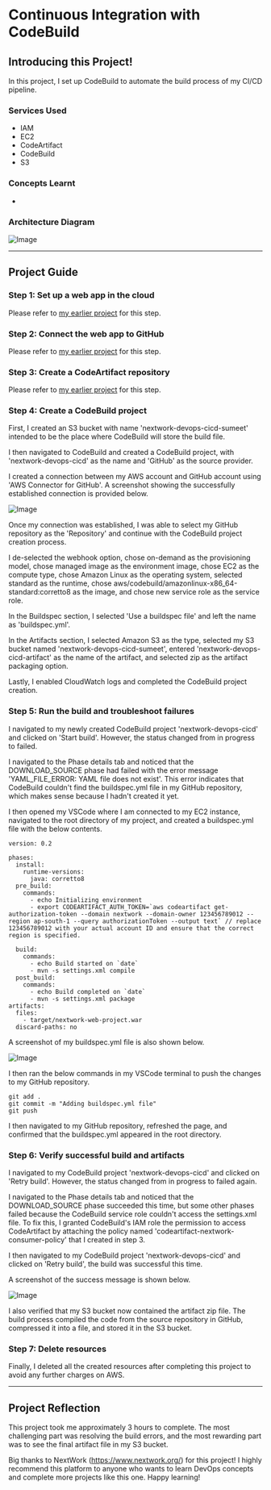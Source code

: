 # Continuous Integration with CodeBuild

## Introducing this Project!

In this project, I set up CodeBuild to automate the build process of my CI/CD pipeline.

### Services Used

- IAM
- EC2
- CodeArtifact
- CodeBuild
- S3

### Concepts Learnt

- 

### Architecture Diagram

![Image](https://github.com/sumeet15n/CI-with-CodeBuild/blob/master/Screenshots/SS0.png)

---

## Project Guide

### Step 1: Set up a web app in the cloud

Please refer to [my earlier project](https://github.com/sumeet15n/set-up-a-web-app-in-the-cloud) for this step.

### Step 2: Connect the web app to GitHub

Please refer to [my earlier project](https://github.com/sumeet15n/connect-a-GitHub-repo-with-AWS) for this step.

### Step 3: Create a CodeArtifact repository

Please refer to [my earlier project](https://github.com/sumeet15n/secure-packages-with-CodeArtifact) for this step.

### Step 4: Create a CodeBuild project

First, I created an S3 bucket with name 'nextwork-devops-cicd-sumeet' intended to be the place where CodeBuild will store the build file.

I then navigated to CodeBuild and created a CodeBuild project, with 'nextwork-devops-cicd' as the name and 'GitHub' as the source provider. 

I created a connection between my AWS account and GitHub account using 'AWS Connector for GitHub'. A screenshot showing the successfully established connection is provided below.

![Image](https://github.com/sumeet15n/CI-with-CodeBuild/blob/master/Screenshots/SS1.png)

Once my connection was established, I was able to select my GitHub repository as the 'Repository' and continue with the CodeBuild project creation process.

I de-selected the webhook option, chose on-demand as the provisioning model, chose managed image as the environment image, chose EC2 as the compute type, chose Amazon Linux as the operating system, selected standard as the runtime, chose aws/codebuild/amazonlinux-x86_64-standard:corretto8 as the image, and chose new service role as the service role.

In the Buildspec section, I selected 'Use a buildspec file' and left the name as 'buildspec.yml'.

In the Artifacts section, I selected Amazon S3 as the type, selected my S3 bucket named 'nextwork-devops-cicd-sumeet', entered 'nextwork-devops-cicd-artifact' as the name of the artifact, and selected zip as the artifact packaging option.

Lastly, I enabled CloudWatch logs and completed the CodeBuild project creation.

### Step 5: Run the build and troubleshoot failures

I navigated to my newly created CodeBuild project 'nextwork-devops-cicd' and clicked on 'Start build'. However, the status changed from in progress to failed.

I navigated to the Phase details tab and noticed that the DOWNLOAD_SOURCE phase had failed with the error message 'YAML_FILE_ERROR: YAML file does not exist'. This error indicates that CodeBuild couldn't find the buildspec.yml file in my GitHub repository, which makes sense because I hadn't created it yet.

I then opened my VSCode where I am connected to my EC2 instance, navigated to the root directory of my project, and created a buildspec.yml file with the below contents.

```
version: 0.2

phases:
  install:
    runtime-versions:
      java: corretto8
  pre_build:
    commands:
      - echo Initializing environment
      - export CODEARTIFACT_AUTH_TOKEN=`aws codeartifact get-authorization-token --domain nextwork --domain-owner 123456789012 --region ap-south-1 --query authorizationToken --output text` // replace 123456789012 with your actual account ID and ensure that the correct region is specified.

  build:
    commands:
      - echo Build started on `date`
      - mvn -s settings.xml compile
  post_build:
    commands:
      - echo Build completed on `date`
      - mvn -s settings.xml package
artifacts:
  files:
    - target/nextwork-web-project.war
  discard-paths: no
```

A screenshot of my buildspec.yml file is also shown below.

![Image](https://github.com/sumeet15n/CI-with-CodeBuild/blob/master/Screenshots/SS2.png)

I then ran the below commands in my VSCode terminal to push the changes to my GitHub repository.

```
git add .
git commit -m "Adding buildspec.yml file"
git push
```

I then navigated to my GitHub repository, refreshed the page, and confirmed that the buildspec.yml appeared in the root directory.

### Step 6: Verify successful build and artifacts

I navigated to my CodeBuild project 'nextwork-devops-cicd' and clicked on 'Retry build'. However, the status changed from in progress to failed again.

I navigated to the Phase details tab and noticed that the DOWNLOAD_SOURCE phase succeeded this time, but some other phases failed because the CodeBuild service role couldn't access the settings.xml file. To fix this, I granted CodeBuild's IAM role the permission to access CodeArtifact by attaching the policy named 'codeartifact-nextwork-consumer-policy' that I created in step 3.

I then navigated to my CodeBuild project 'nextwork-devops-cicd' and clicked on 'Retry build', the build was successful this time.

A screenshot of the success message is shown below.

![Image](https://github.com/sumeet15n/CI-with-CodeBuild/blob/master/Screenshots/SS3.png)

I also verified that my S3 bucket now contained the artifact zip file. The build process compiled the code from the source repository in GitHub, compressed it into a file, and stored it in the S3 bucket.

### Step 7: Delete resources

Finally, I deleted all the created resources after completing this project to avoid any further charges on AWS.

---

## Project Reflection

This project took me approximately 3 hours to complete. The most challenging part was resolving the build errors, and the most rewarding part was to see the final artifact file in my S3 bucket.

Big thanks to NextWork (https://www.nextwork.org/) for this project! I highly recommend this platform to anyone who wants to learn DevOps concepts and complete more projects like this one. Happy learning!